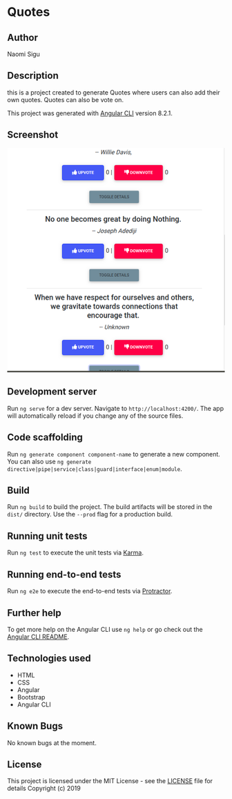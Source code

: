 # Quotes

## Author
Naomi Sigu


## Description

this is a project created to generate Quotes where users can also add their own quotes. Quotes can also be vote on.


This project was generated with [Angular CLI](https://github.com/angular/angular-cli) version 8.2.1.


## Screenshot
<img src="image/quotes.png" width="1000">


## Development server

Run `ng serve` for a dev server. Navigate to `http://localhost:4200/`. The app will automatically reload if you change any of the source files.

## Code scaffolding

Run `ng generate component component-name` to generate a new component. You can also use `ng generate directive|pipe|service|class|guard|interface|enum|module`.

## Build

Run `ng build` to build the project. The build artifacts will be stored in the `dist/` directory. Use the `--prod` flag for a production build.

## Running unit tests

Run `ng test` to execute the unit tests via [Karma](https://karma-runner.github.io).

## Running end-to-end tests

Run `ng e2e` to execute the end-to-end tests via [Protractor](http://www.protractortest.org/).

## Further help

To get more help on the Angular CLI use `ng help` or go check out the [Angular CLI README](https://github.com/angular/angular-cli/blob/master/README.md).


## Technologies used
* HTML
* CSS
* Angular
* Bootstrap
* Angular CLI


## Known Bugs
No known bugs at the moment.


## License
This project is licensed under the MIT License - see the [LICENSE](LICENSE) file for details
Copyright (c) 2019
